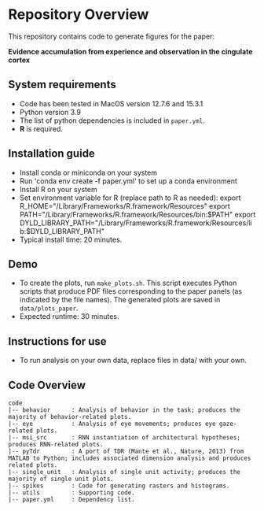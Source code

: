 # Repository Overview

This repository contains code to generate figures for the paper:

**Evidence accumulation from experience and observation in the cingulate cortex**

## System requirements
- Code has been tested in MacOS version 12.7.6 and 15.3.1
- Python version 3.9
- The list of python dependencies is included in `paper.yml`.
- **R** is required. 

## Installation guide
- Install conda or miniconda on your system
- Run 'conda env create -f paper.yml' to set up a conda environment
- Install R on your system
- Set environment variable for R (replace path to R as needed): 
export R_HOME="/Library/Frameworks/R.framework/Resources"
export PATH="/Library/Frameworks/R.framework/Resources/bin:$PATH"
export DYLD_LIBRARY_PATH="/Library/Frameworks/R.framework/Resources/lib:$DYLD_LIBRARY_PATH"
- Typical install time: 20 minutes.

## Demo
- To create the plots, run `make_plots.sh`. This script executes Python scripts that produce PDF files corresponding to the paper panels (as indicated by the file names). The generated plots are saved in `data/plots_paper`.
- Expected runtime: 30 minutes.

## Instructions for use
- To run analysis on your own data, replace files in data/ with your own.

## Code Overview

```plaintext
code
|-- behavior      : Analysis of behavior in the task; produces the majority of behavior-related plots.
|-- eye           : Analysis of eye movements; produces eye gaze-related plots.
|-- msi_src       : RNN instantiation of architectural hypotheses; produces RNN-related plots.
|-- pyTdr         : A port of TDR (Mante et al., Nature, 2013) from MATLAB to Python; includes associated dimension analysis and produces related plots.
|-- single_unit   : Analysis of single unit activity; produces the majority of single unit plots.
|-- spikes        : Code for generating rasters and histograms.
|-- utils         : Supporting code.
|-- paper.yml     : Dependency list.
